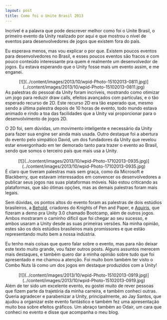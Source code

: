 ```yaml
---
layout: post
title: Como foi o Unite Brasil 2013
---
```


Incrível é a palavra que pode descrever melhor como foi o Unite Brasil, o primeiro evento da Unity realizado por aqui e que mostrou o nível de eventos para desenvolvedores de jogos que existem fora do país.

Eu esperava menos, mas vou explicar o por que. Existem poucos eventos para desenvolvedores no Brasil, e esses poucos eventos são fracos e com pouco conteúdo interessante pra quem é realmente um desenvolvedor de jogos. Eu estava esperando que o Unity fosse mais um evento assim, e me enganei.

<div class="separator" style="clear: both; text-align: center;">[![](../content/images/2013/10/wpid-Photo-15102013-0811.jpg)](../content/images/2013/10/wpid-Photo-15102013-0811.jpg)</div>As palestras do pessoal da Unity foram incríveis, mostrando como otimizar um jogo para reduzir draw calls, efeitos avançados com partículas, e o tão esperado recurso de 2D. Este recurso 2D era tão esperado que, mesmo sendo a última palestra depois de 10 horas de evento, todo mundo estava animado e rindo a toa das facilidades que a Unity vai proporcionar para o desenvolvimento de jogos 2D.

<span style="line-height: 1.3em;">O 2D foi, sem dúvidas, um movimento inteligente e necessário da Unity para fazer sua engine ser ainda mais usada. Outro destaque foi a abertura do evento pelo simpático David, um dos fundadores da Unity que revelou estar envergonhado em ter demorado tanto para trazer o evento ao Brasil, sendo que somos o terceiro país que mais usa a Unity.</span>

<div class="separator" style="text-align: center; clear: both;">[![](../content/images/2013/10/wpid-Photo-17102013-0935.jpg)](../content/images/2013/10/wpid-Photo-17102013-0935.jpg)</div>É claro que tiveram palestras mais sem graça, como da Microsoft e Blackberry, que estavam interessados em convencer os desenvolvedores a publicar seus jogos nas suas plataformas móveis. Não estou criticando as plataformas, que são ótimas opções, mas as demais palestras foram mais legais.

Sem dúvidas, os pontos altos do evento foram as palestras de dois estúdios brasileiros, a [Behold](http://beholdstudios.com.br/ "Behold"), criadores do Knights of Pen and Paper, e [Aquiris](http://www.aquiris.com.br/ "Aquiris"), que fizeram a demo pra Unity 3.0 chamado Bootcamp, além de outros jogos. Ambos mostraram o caminho difícil que foi chegar ao seu sucesso, e ambos usaram a Unity desde as suas primeiras versões. Na minha opinião, estes são os dois estúdios brasileiros mais promissores e que estão representando muito bem a nossa indústria.

Eu tenho mais coisas que quero falar sobre o evento, mas para não deixar este texto muito grande, vou fazer outros posts. Alguns assuntos merecem mais destaques, e também quero dar a minha opinião sobre tudo que foi apresentado e me chamou a atenção. <span style="line-height: 1.3em;">Foi muito bom também ter visto o Combo Nuts lá como um dos jogos em destaque produzidos com a Unity!</span>

<div class="separator" style="clear: both; text-align: center;">[![](../content/images/2013/10/wpid-Photo-15102013-0919.jpg)](../content/images/2013/10/wpid-Photo-15102013-0919.jpg)</div>Além de ter sido um excelente evento, eu gostei muito de rever pessoas que fizem parte da trajetória da minha carreira, e também conheci outras. Queria agradecer e parabenizar a Unity, principalmente, ao Jay Santos, que ajudou a organizar este evento fantástico e também fez uma apresentação muito boa sobre efeitos gráficos. Um abraço também ao Odair, um cara que conheci no evento e disse que acompanha o meu blog.
